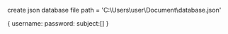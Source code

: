 create json database file
path = 'C:\\Users\\user\\Document\\database.json'

{
    username:
    password:
    subject:[]
}